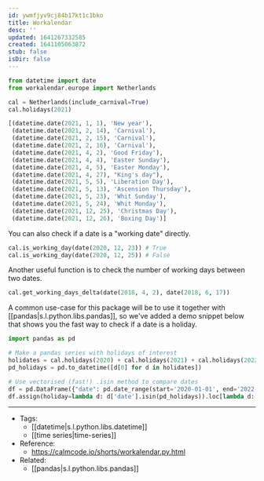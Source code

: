 ```yaml
---
id: ywmfjyv9cj84b17kt1c1bko
title: Workalendar
desc: ''
updated: 1641267332585
created: 1641105063872
stub: false
isDir: false
---
```




```python
from datetime import date
from workalendar.europe import Netherlands

cal = Netherlands(include_carnival=True)
cal.holidays(2021)
```

```python
[(datetime.date(2021, 1, 1), 'New year'),
 (datetime.date(2021, 2, 14), 'Carnival'),
 (datetime.date(2021, 2, 15), 'Carnival'),
 (datetime.date(2021, 2, 16), 'Carnival'),
 (datetime.date(2021, 4, 2), 'Good Friday'),
 (datetime.date(2021, 4, 4), 'Easter Sunday'),
 (datetime.date(2021, 4, 5), 'Easter Monday'),
 (datetime.date(2021, 4, 27), "King's day"),
 (datetime.date(2021, 5, 5), 'Liberation Day'),
 (datetime.date(2021, 5, 13), 'Ascension Thursday'),
 (datetime.date(2021, 5, 23), 'Whit Sunday'),
 (datetime.date(2021, 5, 24), 'Whit Monday'),
 (datetime.date(2021, 12, 25), 'Christmas Day'),
 (datetime.date(2021, 12, 26), 'Boxing Day')]
```

You can also check if a date is a "working date" directly.

```python
cal.is_working_day(date(2020, 12, 23)) # True
cal.is_working_day(date(2020, 12, 25)) # False
```

Another useful function is to check the number of working days between two dates.

```python
cal.get_working_days_delta(date(2018, 4, 2), date(2018, 6, 17))
```

A common use-case for this package will be to use it together with [[pandas|s.l.python.libs.pandas]], so we've added a demo snippet below that shows you the fast way to check if a date is a holiday.

```python
import pandas as pd

# Make a pandas series with holidays of interest
holidates = cal.holidays(2020) + cal.holidays(2021) + cal.holidays(2022)
pd_holidays = pd.to_datetime([d[0] for d in holidates])

# Use vectorised (fast!) .isin method to compare dates
df = pd.DataFrame({"date": pd.date_range(start='2020-01-01', end='2022-01-01')})
df.assign(holiday=lambda d: d['date'].isin(pd_holidays)).loc[lambda d: d['holiday']]
```

---

- Tags: 
  - [[datetime|s.l.python.libs.datetime]]
  - [[time series|time-series]]
- Reference:
  - <https://calmcode.io/shorts/workalendar.py.html>
- Related:
  - [[pandas|s.l.python.libs.pandas]]

